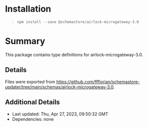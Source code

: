 # Installation
> `npm install --save @schemastore/airlock-microgateway-3.0`

# Summary
This package contains type definitions for airlock-microgateway-3.0.

## Details
Files were exported from https://github.com/ffflorian/schemastore-updater/tree/main/schemas/airlock-microgateway-3.0.

## Additional Details
* Last updated: Thu, Apr 27, 2023, 09:50:32 GMT
* Dependencies: none
